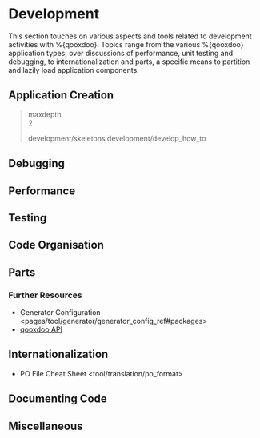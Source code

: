 Development
===========

This section touches on various aspects and tools related to development activities with %{qooxdoo}. Topics range from the various %{qooxdoo} application types, over discussions of performance, unit testing and debugging, to internationalization and parts, a specific means to partition and lazily load application components.

Application Creation
--------------------

> maxdepth  
> 2
>
> development/skeletons development/develop\_how\_to

Debugging
---------

Performance
-----------

Testing
-------

Code Organisation
-----------------

Parts
-----

### Further Resources

-   Generator Configuration \<pages/tool/generator/generator\_config\_ref\#packages\>
-   [qooxdoo API](http://demo.qooxdoo.org/%{version}/apiviewer/index.html#qx.io.PartLoader)

Internationalization
--------------------

-   PO File Cheat Sheet \<tool/translation/po\_format\>

Documenting Code
----------------

Miscellaneous
-------------
